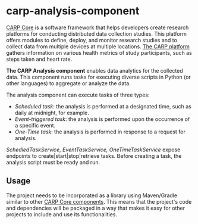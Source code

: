 # carp-analysis-component
 
[CARP Core](https://github.com/cph-cachet/carp.core-kotlin/tree/develop) is a software framework that helps developers create research platforms for conducting distributed data collection studies. This platform offers modules to define, deploy, and monitor research studies and to collect data from multiple devices at multiple locations. 
[The CARP platform](https://carp.cachet.dk/) gathers information on various health metrics of study participants, such as steps taken and heart rate. 

 **The CARP Analysis component** enables data analytics for the collected data. This component runs tasks for executing diverse scripts in Python (or other languages) to aggregate or analyze the data.

The analysis component can execute tasks of three types: 
- *Scheduled task*: the analysis is performed at a designated time, such as daily at midnight, for example.
- *Event-triggered task*: the analysis is performed upon the occurrence of a specific event.
- *One-Time task*: the analysis is performed in response to a request for analysis.

*SchedledTaskService, EventTaskService, OneTimeTaskService* expose endpoints to create|start|stop|retrieve tasks. 
Before creating a task, the analysis script must be ready and run.

## Usage
The project needs to be incorporated as a library using Maven/Gradle similar to other [CARP Core components](https://github.com/cph-cachet/carp.core-kotlin/tree/develop).
This means that the project's code and dependencies will be packaged in a way that makes it easy for other projects to include and use its functionalities.


